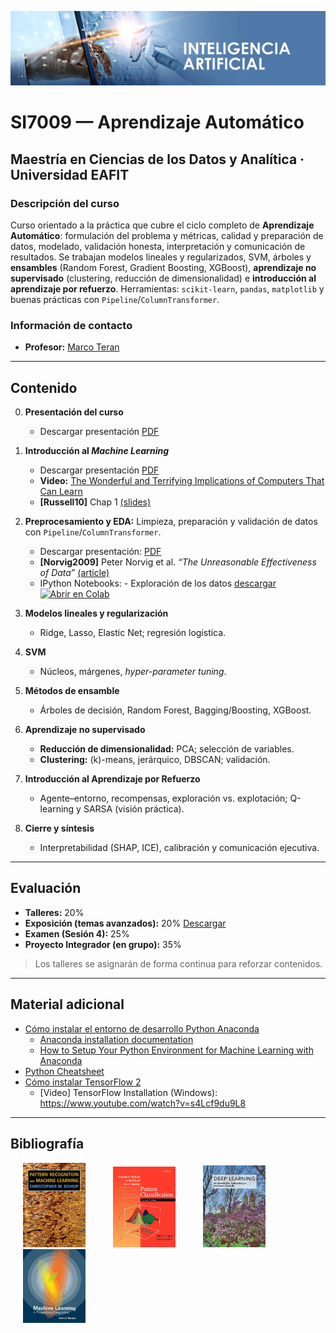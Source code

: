 [![banner](/_assets/pics/bannerAI.jpg)](https://github.com/marcoteran/ml)

# SI7009 — Aprendizaje Automático
## Maestría en Ciencias de los Datos y Analítica · Universidad EAFIT

### Descripción del curso
Curso orientado a la práctica que cubre el ciclo completo de **Aprendizaje Automático**: formulación del problema y métricas, calidad y preparación de datos, modelado, validación honesta, interpretación y comunicación de resultados. Se trabajan modelos lineales y regularizados, SVM, árboles y **ensambles** (Random Forest, Gradient Boosting, XGBoost), **aprendizaje no supervisado** (clustering, reducción de dimensionalidad) e **introducción al aprendizaje por refuerzo**. Herramientas: `scikit-learn`, `pandas`, `matplotlib` y buenas prácticas con `Pipeline`/`ColumnTransformer`.

### Información de contacto
* **Profesor:** [Marco Teran](https://marcoteran.github.io/)

---

## Contenido
0. **Presentación del curso**
   * Descargar presentación [PDF](https://github.com/marcoteran/ml/raw/master/lectures/00_machinelearning_syllabus.pdf)

1. **Introducción al *Machine Learning***
   * Descargar presentación [PDF](https://github.com/marcoteran/ml/raw/master/lectures/01_machinelearning_introductiontomachinelearning.pdf)
   * **Video:** [The Wonderful and Terrifying Implications of Computers That Can Learn](https://www.ted.com/talks/jeremy_howard_the_wonderful_and_terrifying_implications_of_computers_that_can_learn)
   * **[Russell10]** Chap 1 [(slides)](http://aima.eecs.berkeley.edu/slides-pdf/chapter01.pdf)

2. **Preprocesamiento y EDA:** Limpieza, preparación y validación de datos con `Pipeline`/`ColumnTransformer`.
	* Descargar presentación: [PDF](https://github.com/marcoteran/ml/raw/master/lectures/02_machinelearning_dataexploration.pdf)
	* **[Norvig2009]** Peter Norvig et al. *“The Unreasonable Effectiveness of Data”* [(article)](https://static.googleusercontent.com/media/research.google.com/es//pubs/archive/35179.pdf)
  	* IPython Notebooks:
			- Exploración de los datos [descargar](https://github.com/marcoteran/ml/blob/master/notebooks/ml_machinelearninglandscape.ipynb)
			[![Abrir en Colab](https://colab.research.google.com/assets/colab-badge.svg)](https://colab.research.google.com/github/marcoteran/ml/blob/master/notebooks/ml_machinelearninglandscape.ipynb)

3. **Modelos lineales y regularización**
   * Ridge, Lasso, Elastic Net; regresión logística.

4. **SVM**  
   * Núcleos, márgenes, *hyper-parameter tuning*.

5. **Métodos de ensamble**
   * Árboles de decisión, Random Forest, Bagging/Boosting, XGBoost.

6. **Aprendizaje no supervisado**
   * **Reducción de dimensionalidad:** PCA; selección de variables.  
   * **Clustering:** \(k\)-means, jerárquico, DBSCAN; validación.

7. **Introducción al Aprendizaje por Refuerzo**
   * Agente–entorno, recompensas, exploración vs. explotación; Q-learning y SARSA (visión práctica).

8. **Cierre y síntesis**
   * Interpretabilidad (SHAP, ICE), calibración y comunicación ejecutiva.

---

## Evaluación
- **Talleres:** 20%  
- **Exposición (temas avanzados):** 20% [Descargar](https://github.com/marcoteran/ml/raw/master/homeworks/ml_presentations.pdf)
- **Examen (Sesión 4):** 25%  
- **Proyecto Integrador (en grupo):** 35%

> Los talleres se asignarán de forma continua para reforzar contenidos.

---

## Material adicional
* [Cómo instalar el entorno de desarrollo Python Anaconda](https://github.com/marcoteran/ml/raw/master/aditionalmaterial/documentation/instalarPython_Anaconda.pdf)
  * [Anaconda installation documentation](https://docs.anaconda.com/anaconda/install/windows/)
  * [How to Setup Your Python Environment for Machine Learning with Anaconda](https://machinelearningmastery.com/setup-python-environment-machine-learning-deep-learning-anaconda/)
* [Python Cheatsheet](https://github.com/marcoteran/ml/raw/master/aditionalmaterial/cheatsheetsandinfographics/pythoncheatsheets.pdf)
* [Cómo instalar TensorFlow 2](https://www.tensorflow.org/install?hl=es-419)
  * [Video] TensorFlow Installation (Windows): https://www.youtube.com/watch?v=s4Lcf9du9L8

---
## Bibliografía

<p float="left">

[<img src="/_assets/pics/BishopPattern Recognition.jpg" width="100" alt="Christopher M. Bishop - Pattern Recognition and Machine Learning" title="Christopher M. Bishop - Pattern Recognition and Machine Learning" hspace="20">](https://github.com/marcoteran/deeplearningmodule/raw/main/aditionalmaterial/books/Christopher%20M.%20Bishop%20-%20Pattern%20Recognition%20and%20Machine%20Learning.pdf)
[<img src="/_assets/pics/DudaPatternclassification.jpg" width="100" alt="Richard O. Duda - Pattern classification" title="Richard O. Duda - Pattern classification" hspace="20">](https://github.com/marcoteran/deeplearningmodule/raw/main/aditionalmaterial/books/Richard%20O.%20Duda%20-%20Pattern%20classification.pdf)
[<img src="/_assets/pics/IanGoodfellowDeepLearning.jpg" width="100" alt="Ian Goodfellow - Deep Learning" title="Ian Goodfellow - Deep Learning" hspace="20">](https://github.com/marcoteran/deeplearningmodule/raw/main/aditionalmaterial/books/Ian%20Goodfellow%20-%20Deep%20Learning.pdf)
[<img src="/_assets/pics/MurphyMachine Learning.jpg" width="100" alt="Kevin P. Murphy - Machine Learning_ A Probabilistic Perspective" title="Kevin P. Murphy - Machine Learning_ A Probabilistic Perspective" hspace="20">](https://github.com/marcoteran/deeplearningmodule/raw/main/aditionalmaterial/books/Kevin%20P.%20Murphy%20-%20Machine%20Learning_%20A%20Probabilistic%20Perspective.pdf)
</p>
